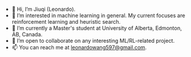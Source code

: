 - 👋 Hi, I’m Jiuqi (Leonardo).
- 👀 I’m interested in machine learning in general. My current focuses are reinforcement learning and heuristic search.
- 🌱 I’m currently a Master's student at University of Alberta, Edmonton, AB, Canada.
- 💞️ I’m open to collaborate on any interesting ML/RL-related project.
- 📫 You can reach me at leonardowang597@gmail.com.

<!---
LeonardoWjq/LeonardoWjq is a ✨ special ✨ repository because its `README.md` (this file) appears on your GitHub profile.
You can click the Preview link to take a look at your changes.
--->
